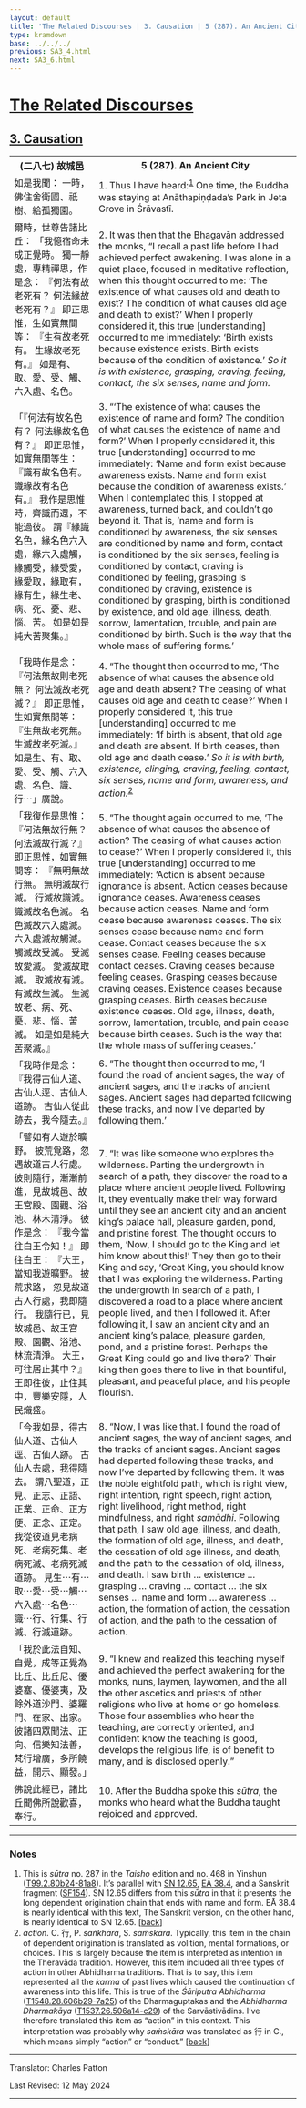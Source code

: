 ```yaml
---
layout: default
title: 'The Related Discourses | 3. Causation | 5 (287). An Ancient City'
type: kramdown
base: ../../../
previous: SA3_4.html
next: SA3_6.html
---
```


<h1><a href='../index.html'>The Related Discourses</a></h1>
<h2><a href='index.html'>3. Causation</a></h2>

<table class="trans">
  <th class='ch'>(二八七) 故城邑</th>
  <th class='en'>5 (287). An Ancient City</th>
  <tr>
    <td title='t99.2.80b24'>如是我聞： 一時，佛住舍衛國、祇樹、給孤獨園。</td>
    <td id='p1'>1. Thus I have heard:<sup id="ref1"><a href="#n1">1</a></sup> One time, the Buddha was staying at Anāthapiṇḍada’s Park in Jeta Grove in Śrāvastī.</td>
  </tr>
  <tr>
    <td title='t99.2.80b25'>爾時，世尊告諸比丘： 「我憶宿命未成正覺時。 獨一靜處，專精禪思，作是念： 『何法有故老死有？ 何法緣故老死有？』 即正思惟，生如實無間等： 『生有故老死有。 生緣故老死有。』 如是有、取、愛、受、觸、六入處、名色。</td>
    <td id='p2'>2. It was then that the Bhagavān addressed the monks, “I recall a past life before I had achieved perfect awakening. I was alone in a quiet place, focused in meditative reflection, when this thought occurred to me: ‘The existence of what causes old and death to exist? The condition of what causes old age and death to exist?’ When I properly considered it, this true [understanding] occurred to me immediately: ‘Birth exists because existence exists. Birth exists because of the condition of existence.’ <em>So it is with existence, grasping, craving, feeling, contact, the six senses, name and form.</em></td>
  </tr>
  <tr>
    <td title='t99.2.80b29'>「『何法有故名色有？ 何法緣故名色有？』 即正思惟，如實無間等生： 『識有故名色有。 識緣故有名色有。』 我作是思惟時，齊識而還，不能過彼。 謂『緣識名色，緣名色六入處，緣六入處觸，緣觸受，緣受愛，緣愛取，緣取有，緣有生，緣生老、病、死、憂、悲、惱、苦。 如是如是純大苦聚集。』</td>
    <td id='p3'>3. “‘The existence of what causes the existence of name and form? The condition of what causes the existence of name and form?’ When I properly considered it, this true [understanding] occurred to me immediately: ‘Name and form exist because awareness exists. Name and form exist because the condition of awareness exists.’ When I contemplated this, I stopped at awareness, turned back, and couldn’t go beyond it. That is, ‘name and form is conditioned by awareness, the six senses are conditioned by name and form, contact is conditioned by the six senses, feeling is conditioned by contact, craving is conditioned by feeling, grasping is conditioned by craving, existence is conditioned by grasping, birth is conditioned by existence, and old age, illness, death, sorrow, lamentation, trouble, and pain are conditioned by birth. Such is the way that the whole mass of suffering forms.’</td>
  </tr>
  <tr>
    <td title='t99.2.80c6'>「我時作是念： 『何法無故則老死無？ 何法滅故老死滅？』 即正思惟，生如實無間等： 『生無故老死無。 生滅故老死滅。』 如是生、有、取、愛、受、觸、六入處、名色、識、行⋯」廣說。</td>
    <td id='p4'>4. “The thought then occurred to me, ‘The absence of what causes the absence old age and death absent? The ceasing of what causes old age and death to cease?’ When I properly considered it, this true [understanding] occurred to me immediately: ‘If birth is absent, that old age and death are absent. If birth ceases, then old age and death cease.’ <em>So it is with birth, existence, clinging, craving, feeling, contact, six senses, name and form, awareness, and action.</em><sup id="ref2"><a href="#n2">2</a></sup></td>
  </tr>
  <tr>
    <td title='t99.2.80c10'>「我復作是思惟： 『何法無故行無？ 何法滅故行滅？』 即正思惟，如實無間等： 『無明無故行無。 無明滅故行滅。 行滅故識滅。 識滅故名色滅。 名色滅故六入處滅。 六入處滅故觸滅。 觸滅故受滅。 受滅故愛滅。 愛滅故取滅。 取滅故有滅。 有滅故生滅。 生滅故老、病、死、憂、悲、惱、苦滅。 如是如是純大苦聚滅。』</td>
    <td id='p5'>5. “The thought again occurred to me, ‘The absence of what causes the absence of action? The ceasing of what causes action to cease?’ When I properly considered it, this true [understanding] occurred to me immediately: ‘Action is absent because ignorance is absent. Action ceases because ignorance ceases. Awareness ceases because action ceases. Name and form cease because awareness ceases. The six senses cease because name and form cease. Contact ceases because the six senses cease. Feeling ceases because contact ceases. Craving ceases because feeling ceases. Grasping ceases because craving ceases. Existence ceases because grasping ceases. Birth ceases because existence ceases. Old age, illness, death, sorrow, lamentation, trouble, and pain cease because birth ceases. Such is the way that the whole mass of suffering ceases.’</td>
  </tr>
  <tr>
    <td title='t99.2.80c17'>「我時作是念： 『我得古仙人道、古仙人逕、古仙人道跡。 古仙人從此跡去，我今隨去。』</td>
    <td id='p6'>6. “The thought then occurred to me, ‘I found the road of ancient sages, the way of ancient sages, and the tracks of ancient sages. Ancient sages had departed following these tracks, and now I’ve departed by following them.’</td>
  </tr>
  <tr>
    <td title='t99.2.80c19'>「譬如有人遊於曠野。 披荒覓路，忽遇故道古人行處。 彼則隨行，漸漸前進，見故城邑、故王宮殿、園觀、浴池、林木清淨。 彼作是念： 『我今當往白王令知！』 即往白王： 『大王，當知我遊曠野。 披荒求路， 忽見故道古人行處，我即隨行。 我隨行已，見故城邑、故王宮殿、園觀、浴池、林流清淨。 大王，可往居止其中？』 王即往彼，止住其中，豐樂安隱，人民熾盛。</td>
    <td id='p7'>7. “It was like someone who explores the wilderness. Parting the undergrowth in search of a path, they discover the road to a place where ancient people lived. Following it, they eventually make their way forward until they see an ancient city and an ancient king’s palace hall, pleasure garden, pond, and pristine forest. The thought occurs to them, ‘Now, I should go to the King and let him know about this!’ They then go to their King and say, ‘Great King, you should know that I was exploring the wilderness. Parting the undergrowth in search of a path, I discovered a road to a place where ancient people lived, and then I followed it. After following it, I saw an ancient city and an ancient king’s palace, pleasure garden, pond, and a pristine forest. Perhaps the Great King could go and live there?’ Their king then goes there to live in that bountiful, pleasant, and peaceful place, and his people flourish.</td>
  </tr>
  <tr>
    <td title='t99.2.80c27'>「今我如是，得古仙人道、古仙人逕、古仙人跡。 古仙人去處，我得隨去。 謂八聖道，正見、正志、正語、正業、正命、正方便、正念、正定。 我從彼道見老病死、老病死集、老病死滅、老病死滅道跡。 見生⋯有⋯取⋯愛⋯受⋯觸⋯六入處⋯名色⋯識⋯行、行集、行滅、行滅道跡。</td>
    <td id='p8'>8. “Now, I was like that. I found the road of ancient sages, the way of ancient sages, and the tracks of ancient sages. Ancient sages had departed following these tracks, and now I’ve departed by following them. It was the noble eightfold path, which is right view, right intention, right speech, right action, right livelihood, right method, right mindfulness, and right <em>samādhi</em>. Following that path, I saw old age, illness, and death, the formation of old age, illness, and death, the cessation of old age illness, and death, and the path to the cessation of old, illness, and death. I saw birth … existence … grasping … craving … contact … the six senses … name and form … awareness … action, the formation of action, the cessation of action, and the path to the cessation of action.</td>
  </tr>
  <tr>
    <td title='t99.2.80a3'>「我於此法自知、自覺，成等正覺為比丘、比丘尼、優婆塞、優婆夷，及餘外道沙門、婆羅門、在家、出家。 彼諸四眾聞法、正向、信樂知法善，梵行增廣，多所饒益，開示、顯發。」</td>
    <td id='p9'>9. “I knew and realized this teaching myself and achieved the perfect awakening for the monks, nuns, laymen, laywomen, and the all the other ascetics and priests of other religions who live at home or go homeless. Those four assemblies who hear the teaching, are correctly oriented, and confident know the teaching is good, develops the religious life, is of benefit to many, and is disclosed openly.”</td>
  </tr>
  <tr>
    <td title='t99.2.81a7'>佛說此經已，諸比丘聞佛所說歡喜，奉行。</td>
    <td id='p10'>10. After the Buddha spoke this <em>sūtra</em>, the monks who heard what the Buddha taught rejoiced and approved.</td>
  </tr>
</table>

<hr/>

<h3 id="notes">Notes</h3>

<ol>
<li id="n1">This is <em>sūtra</em> no. 287 in the <cite>Taisho</cite> edition and no. 468 in Yinshun (<a href="https://cbetaonline.dila.edu.tw/zh/T02n0099_p0080b24" target="_blank">T99.2.80b24-81a8</a>). It’s parallel with <a href="https://suttacentral.net/sn12.65" target="_blank">SN 12.65</a>, <a href="https://suttacentral.net/ea38.4" target="_blank">EĀ 38.4</a>, and a Sanskrit fragment (<a href="https://suttacentral.net/sf154" target="_blank">SF154</a>). SN 12.65 differs from this <em>sūtra</em> in that it presents the long dependent origination chain that ends with name and form. EĀ 38.4 is nearly identical with this text, The Sanskrit version, on the other hand, is nearly identical to SN 12.65. [<a href="#ref1">back</a>]</li>
<li id="n2"><em>action</em>. C. 行, P. <em>saṅkhāra</em>, S. <em>saṁskāra</em>. Typically, this item in the chain of dependent origination is translated as volition, mental formations, or choices. This is largely because the item is interpreted as intention in the Theravāda tradition. However, this item included all three types of action in other Abhidharma traditions. That is to say, this item represented all the <em>karma</em> of past lives which caused the continuation of awareness into this life. This is true of the <cite>Śāriputra Abhidharma</cite> (<a href="https://cbetaonline.dila.edu.tw/zh/T28n1548_p0606b29" target="_blank">T1548.28.606b29-7a25</a>) of the Dharmaguptakas and the <cite>Abhidharma Dharmakāya</cite> (<a href="https://cbetaonline.dila.edu.tw/zh/T26n1537_p0506a14" target="_blank">T1537.26.506a14-c29</a>) of the Sarvāstivādins. I’ve therefore translated this item as “action” in this context. This interpretation was probably why <em>saṁskāra</em> was translated as 行 in C., which means simply “action” or “conduct.” [<a href="#ref2">back</a>]</li></ol>

<hr/>

<p class="translator">Translator: Charles Patton</p>
<p class='revised'>Last Revised: 12 May 2024</p>

<hr/>